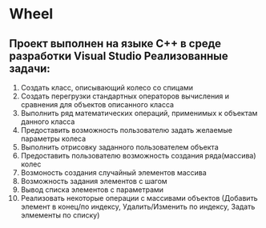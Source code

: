 # Wheel
Проект выполнен на языке С++ в среде разработки Visual Studio
Реализованные задачи:
---------------------
1) Создать класс, описывающий колесо со спицами
2) Создать перегрузки стандартных операторов вычисления и сравнения для объектов описанного класса
3) Выполнить ряд математических операций, применимых к объектам данного класса
4) Предоставить возможность пользователю задать желаемые параметры колеса
5) Выполнить отрисовку заданного пользователем объекта 
6) Предоставить пользователю возможность создания ряда(массива) колес
7) Возмоность создания случайный элементов массива
8) Возможность задания элементов с шагом
9) Вывод списка элементов с параметрами
10) Реализовать некоторые операции с массивами объектов (Добавить элемент в конец/по индексу, Удалить/Изменить по индексу, Задать элмементы по списку)
